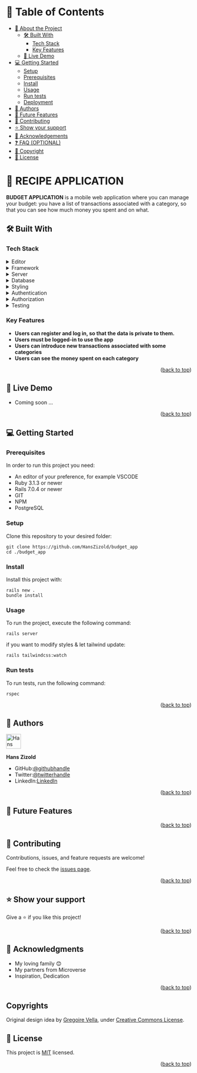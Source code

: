 <a name="readme-top"></a>

# 📗 Table of Contents

- [📖 About the Project](#about-project)
  - [🛠 Built With](#built-with)
    - [Tech Stack](#tech-stack)
    - [Key Features](#key-features)
  - [🚀 Live Demo](#live-demo)
- [💻 Getting Started](#getting-started)
  - [Setup](#setup)
  - [Prerequisites](#prerequisites)
  - [Install](#install)
  - [Usage](#usage)
  - [Run tests](#run-tests)
  - [Deployment](#triangular_flag_on_post-deployment)
- [👥 Authors](#authors)
- [🔭 Future Features](#future-features)
- [🤝 Contributing](#contributing)
- [⭐️ Show your support](#support)
- [🙏 Acknowledgements](#acknowledgements)
- [❓ FAQ (OPTIONAL)](#faq)
- [🙏 Copyright](#copyrights)
- [📝 License](#license)

<!-- PROJECT DESCRIPTION -->

# 📖 RECIPE APPLICATION <a name="about-project"></a>

**BUDGET APPLICATION** is a mobile web application where you can manage your budget: you have a list of transactions associated with a category, so that you can see how much money you spent and on what.


## 🛠 Built With <a name="built-with"></a>

### Tech Stack <a name="tech-stack"></a>

<details>
  <summary>Editor</summary>
  <ul>
    <li><a href="https://code.visualstudio.com/">VSCODE Editor</a></li>
  </ul>
</details>

<details>
  <summary>Framework</summary>
  <ul>
    <li><a href="https://rubyonrails.org/">Ruby on Rails</a></li>
  </ul>
</details>

<details>
  <summary>Server</summary>
  <ul>
    <li><a href="https://www.ruby-lang.org/en/">Ruby</a></li>
  </ul>
</details>

<details>
<summary>Database</summary>
  <ul>
    <li><a href="https://www.postgresql.org/">PostgreSQL</a></li>
  </ul>
</details>

<details>
<summary>Styling</summary>
  <ul>
    <li><a href="https://tailwindcss.com/">Tailwind</a></li>
  </ul>
</details>

<details>
<summary>Authentication</summary>
  <ul>
    <li><a href="https://github.com/heartcombo/devise">Devise</a></li>
  </ul>
</details>

<details>
<summary>Authorization</summary>
  <ul>
    <li><a href="https://github.com/CanCanCommunity/cancancan">CanCanCan</a></li>
  </ul>
</details>

<details>
<summary>Testing</summary>
  <ul>
    <li><a href="https://github.com/rspec/rspec-rails">Rspec</a></li>
  </ul>
</details>

### Key Features <a name="key-features"></a>

- **Users can register and log in, so that the data is private to them.**
- **Users must be logged-in to use the app**
- **Users can introduce new transactions associated with some categories**
- **Users can see the money spent on each category**

<p align="right">(<a href="#readme-top">back to top</a>)</p>

## 🚀 Live Demo <a name="live-demo"></a>

- Coming soon ...

<p align="right">(<a href="#readme-top">back to top</a>)</p>

<!-- GETTING STARTED -->

## 💻 Getting Started <a name="getting-started"></a>

### Prerequisites

In order to run this project you need:

- An editor of your preference, for example VSCODE
- Ruby 3.1.3 or newer
- Rails 7.0.4 or newer
- GIT
- NPM
- PostgreSQL

### Setup

Clone this repository to your desired folder:

    git clone https://github.com/HansZizold/budget_app
    cd ./budget_app

### Install

Install this project with:

    rails new .
    bundle install

### Usage

To run the project, execute the following command:

    rails server

if you want to modify styles & let tailwind update:

    rails tailwindcss:watch

### Run tests

To run tests, run the following command:

    rspec

<p align="right">(<a href="#readme-top">back to top</a>)</p>

## 👥 Authors <a name="authors"></a>

<img src="https://ca.slack-edge.com/T47CT8XPG-U038AVDKLJK-c3a58fad94e4-512" alt="Hans" width="40" height="40" /> 

**Hans Zizold**

- GitHub:[@githubhandle](https://github.com/HansZizold) 
- Twitter:[@twitterhandle](https://twitter.com/hanzio27) 
- LinkedIn:[LinkedIn](https://www.linkedin.com/in/hans-paul-zizold-37129037/) 

<p align="right">(<a href="#readme-top">back to top</a>)</p>

<!-- FUTURE FEATURES -->

## 🔭 Future Features <a name="future-features"></a>

<p align="right">(<a href="#readme-top">back to top</a>)</p>

## 🤝 Contributing <a name="contributing"></a>

Contributions, issues, and feature requests are welcome!

Feel free to check the [issues page](https://github.com/HansZizold/blogapp/issues).

<p align="right">(<a href="#readme-top">back to top</a>)</p>

## ⭐️ Show your support <a name="support"></a>

Give a ⭐️ if you like this project!

<p align="right">(<a href="#readme-top">back to top</a>)</p>

<!-- ACKNOWLEDGEMENTS -->

## 🙏 Acknowledgments <a name="acknowledgements"></a>

- My loving family 😊
- My partners from Microverse
- Inspiration, Dedication

<p align="right">(<a href="#readme-top">back to top</a>)</p>

<!-- COPYRIGHTS -->

## Copyrights <a name="copyrights"></a>

Original design idea by [Gregoire Vella](https://www.behance.net/gregoirevella), under [Creative Commons License](https://creativecommons.org/licenses/by-nc/4.0/).

<!-- LICENSE -->

## 📝 License <a name="license"></a>

This project is [MIT](./LICENSE.md) licensed.

<p align="right">(<a href="#readme-top">back to top</a>)</p>
